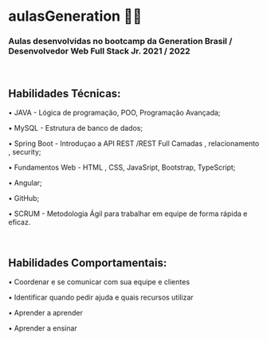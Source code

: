 # aulasGeneration :man_student:
### Aulas desenvolvidas no bootcamp da Generation Brasil / Desenvolvedor Web Full Stack Jr.  2021 / 2022

<br>

## Habilidades Técnicas:

• JAVA - Lógica de programação, POO, Programação Avançada;

• MySQL - Estrutura de banco de dados;

• Spring Boot - Introduçao a API REST /REST Full Camadas , relacionamento , security;

• Fundamentos Web - HTML , CSS, JavaSript, Bootstrap, TypeScript;

• Angular;

• GitHub;

• SCRUM - Metodologia Ágil para trabalhar em equipe de forma rápida e eficaz.

<br>

## Habilidades Comportamentais:

• Coordenar e se comunicar com sua equipe e clientes

• Identificar quando pedir ajuda e quais recursos utilizar

• Aprender a aprender

• Aprender a ensinar